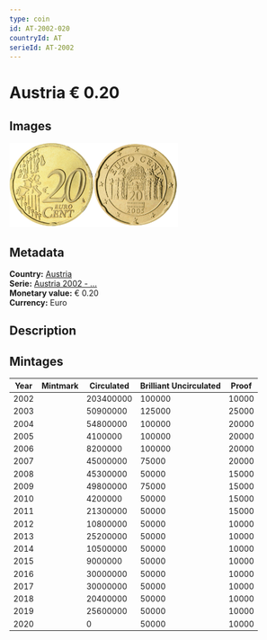 ```yaml
---
type: coin
id: AT-2002-020
countryId: AT
serieId: AT-2002
---
```


# Austria € 0.20

## Images

<img src="../../../Images/common-2002-020.png" height="150" alt="Front image"><img src="Images/austria-2002-020.png" height="150" alt="Back image">

## Metadata

**Country:** [Austria](../index.md)\
**Serie:** [Austria 2002 - ...](index.md)\
**Monetary value:** € 0.20\
**Currency:** Euro

## Description


## Mintages

| Year | Mintmark | Circulated | Brilliant Uncirculated | Proof |
| ---- | -------- | ---------- | ---------------------- | ----- |
| 2002 |  | 203400000| 100000 | 10000 |
| 2003 |  | 50900000| 125000 | 25000 |
| 2004 |  | 54800000| 100000 | 20000 |
| 2005 |  | 4100000| 100000 | 20000 |
| 2006 |  | 8200000| 100000 | 20000 |
| 2007 |  | 45000000| 75000 | 20000 |
| 2008 |  | 45300000| 50000 | 15000 |
| 2009 |  | 49800000| 75000 | 15000 |
| 2010 |  | 4200000| 50000 | 15000 |
| 2011 |  | 21300000| 50000 | 15000 |
| 2012 |  | 10800000| 50000 | 10000 |
| 2013 |  | 25200000| 50000 | 10000 |
| 2014 |  | 10500000| 50000 | 10000 |
| 2015 |  | 9000000| 50000 | 10000 |
| 2016 |  | 30000000| 50000 | 10000 |
| 2017 |  | 30000000| 50000 | 10000 |
| 2018 |  | 20400000| 50000 | 10000 |
| 2019 |  | 25600000| 50000 | 10000 |
| 2020 |  | 0| 50000 | 10000 |
